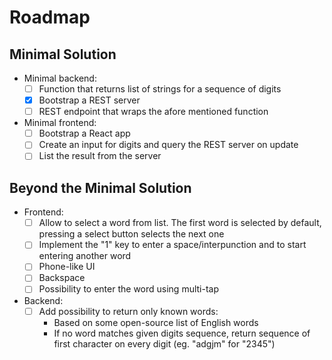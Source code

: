 # Roadmap

## Minimal Solution

- Minimal backend:
    - [ ] Function that returns list of strings for a sequence of digits
    - [x] Bootstrap a REST server
    - [ ] REST endpoint that wraps the afore mentioned function
- Minimal frontend:
    - [ ] Bootstrap a React app
    - [ ] Create an input for digits and query the REST server on update
    - [ ] List the result from the server

## Beyond the Minimal Solution

- Frontend:
    - [ ] Allow to select a word from list. The first word is selected by default, pressing a select button selects the next one
    - [ ] Implement the "1" key to enter a space/interpunction and to start entering another word
    - [ ] Phone-like UI
    - [ ] Backspace
    - [ ] Possibility to enter the word using multi-tap
- Backend:
    - [ ] Add possibility to return only known words:
        - Based on some open-source list of English words
        - If no word matches given digits sequence, return sequence of first character on every digit (eg. "adgjm" for "2345")
